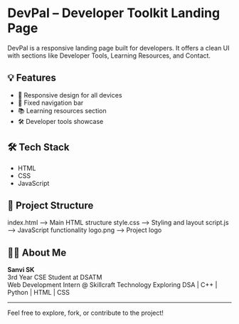 # DevPal – Developer Toolkit Landing Page

DevPal is a responsive landing page built for developers. It offers a clean UI with sections like Developer Tools, Learning Resources, and Contact.

## 💡 Features

- 🚀 Responsive design for all devices
- 📌 Fixed navigation bar
- 📚 Learning resources section
- 🛠️ Developer tools showcase

## 🛠️ Tech Stack

- HTML
- CSS
- JavaScript

## 📁 Project Structure
index.html --> Main HTML structure
style.css --> Styling and layout
script.js --> JavaScript functionality
logo.png --> Project logo

## 🙋‍♀️ About Me

**Sanvi SK**  
3rd Year CSE Student at DSATM  
Web Development Intern @ Skillcraft Technology 
Exploring DSA | C++ | Python | HTML | CSS

---

Feel free to explore, fork, or contribute to the project!
